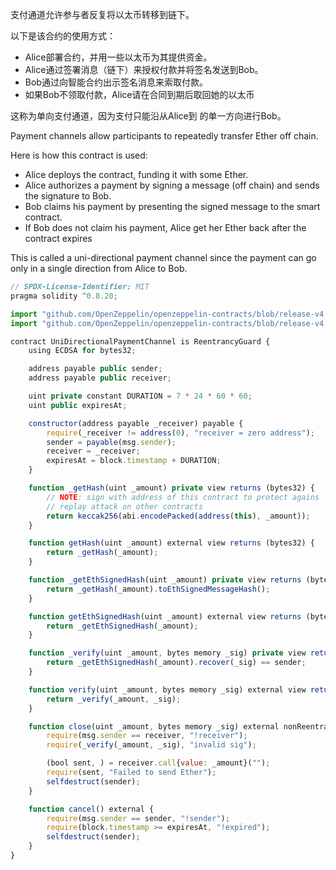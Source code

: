 支付通道允许参与者反复将以太币转移到链下。

以下是该合约的使用方式：
* Alice部署合约，并用一些以太币为其提供资金。
* Alice通过签署消息（链下）来授权付款并将签名发送到Bob。
* Bob通过向智能合约出示签名消息来索取付款。
* 如果Bob不领取付款，Alice请在合同到期后取回她的以太币

这称为单向支付通道，因为支付只能沿从Alice到 的单一方向进行Bob。

Payment channels allow participants to repeatedly transfer Ether off chain.

Here is how this contract is used:

* Alice deploys the contract, funding it with some Ether.
* Alice authorizes a payment by signing a message (off chain) and sends the signature to Bob.
* Bob claims his payment by presenting the signed message to the smart contract.
* If Bob does not claim his payment, Alice get her Ether back after the contract expires

This is called a uni-directional payment channel since the payment can go only in a single direction from Alice to Bob.
```js
// SPDX-License-Identifier: MIT
pragma solidity ^0.8.20;

import "github.com/OpenZeppelin/openzeppelin-contracts/blob/release-v4.5/contracts/utils/cryptography/ECDSA.sol";
import "github.com/OpenZeppelin/openzeppelin-contracts/blob/release-v4.5/contracts/security/ReentrancyGuard.sol";

contract UniDirectionalPaymentChannel is ReentrancyGuard {
    using ECDSA for bytes32;

    address payable public sender;
    address payable public receiver;

    uint private constant DURATION = 7 * 24 * 60 * 60;
    uint public expiresAt;

    constructor(address payable _receiver) payable {
        require(_receiver != address(0), "receiver = zero address");
        sender = payable(msg.sender);
        receiver = _receiver;
        expiresAt = block.timestamp + DURATION;
    }

    function _getHash(uint _amount) private view returns (bytes32) {
        // NOTE: sign with address of this contract to protect agains
        // replay attack on other contracts
        return keccak256(abi.encodePacked(address(this), _amount));
    }

    function getHash(uint _amount) external view returns (bytes32) {
        return _getHash(_amount);
    }

    function _getEthSignedHash(uint _amount) private view returns (bytes32) {
        return _getHash(_amount).toEthSignedMessageHash();
    }

    function getEthSignedHash(uint _amount) external view returns (bytes32) {
        return _getEthSignedHash(_amount);
    }

    function _verify(uint _amount, bytes memory _sig) private view returns (bool) {
        return _getEthSignedHash(_amount).recover(_sig) == sender;
    }

    function verify(uint _amount, bytes memory _sig) external view returns (bool) {
        return _verify(_amount, _sig);
    }

    function close(uint _amount, bytes memory _sig) external nonReentrant {
        require(msg.sender == receiver, "!receiver");
        require(_verify(_amount, _sig), "invalid sig");

        (bool sent, ) = receiver.call{value: _amount}("");
        require(sent, "Failed to send Ether");
        selfdestruct(sender);
    }

    function cancel() external {
        require(msg.sender == sender, "!sender");
        require(block.timestamp >= expiresAt, "!expired");
        selfdestruct(sender);
    }
}
```
